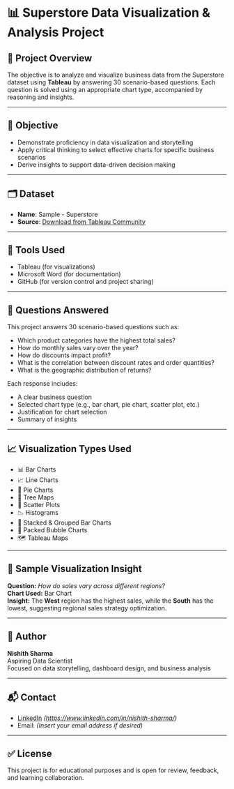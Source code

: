 # 📊 Superstore Data Visualization & Analysis Project

## 📁 Project Overview

The objective is to analyze and visualize business data from the Superstore dataset using **Tableau** by answering 30 scenario-based questions. Each question is solved using an appropriate chart type, accompanied by reasoning and insights.

---

## 🎯 Objective

- Demonstrate proficiency in data visualization and storytelling
- Apply critical thinking to select effective charts for specific business scenarios
- Derive insights to support data-driven decision making

---

## 🗂️ Dataset

- **Name**: Sample - Superstore
- **Source**: [Download from Tableau Community](https://community.tableau.com/s/question/0D54T00000CWeX8SAL/sample-superstore-sales-excelxls)

---

## 🧰 Tools Used

- Tableau (for visualizations)
- Microsoft Word (for documentation)
- GitHub (for version control and project sharing)

---

## 📌 Questions Answered

This project answers 30 scenario-based questions such as:

- Which product categories have the highest total sales?
- How do monthly sales vary over the year?
- How do discounts impact profit?
- What is the correlation between discount rates and order quantities?
- What is the geographic distribution of returns?

Each response includes:
- A clear business question
- Selected chart type (e.g., bar chart, pie chart, scatter plot, etc.)
- Justification for chart selection
- Summary of insights

---

## 📈 Visualization Types Used

- 📊 Bar Charts
- 📈 Line Charts
- 🥧 Pie Charts
- 🌳 Tree Maps
- 🔵 Scatter Plots
- 📉 Histograms
- 🔲 Stacked & Grouped Bar Charts
- 🔘 Packed Bubble Charts
- 🗺️ Tableau Maps

---

## 📎 Sample Visualization Insight

**Question:** *How do sales vary across different regions?*  
**Chart Used:** Bar Chart  
**Insight:** The **West** region has the highest sales, while the **South** has the lowest, suggesting regional sales strategy optimization.

---

## 👤 Author

**Nishith Sharma**  
Aspiring Data Scientist  
Focused on data storytelling, dashboard design, and business analysis

---

## 📬 Contact

- [LinkedIn](https://www.linkedin.com) *(https://www.linkedin.com/in/nishith-sharma/)*
- Email: *(Insert your email address if desired)*

---

## ✅ License

This project is for educational purposes and is open for review, feedback, and learning collaboration.
